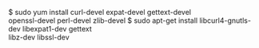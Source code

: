 $ sudo yum install curl-devel expat-devel gettext-devel \
  openssl-devel perl-devel zlib-devel
$ sudo apt-get install libcurl4-gnutls-dev libexpat1-dev gettext \
  libz-dev libssl-dev
